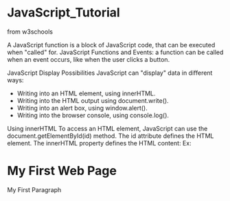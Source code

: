 # JavaScript_Tutorial
from w3schools

A JavaScript function is a block of JavaScript code, that can be executed when "called" for.
JavaScript Functions and Events: a function can be called when an event occurs, like when the user clicks a button.

JavaScript Display Possibilities
JavaScript can "display" data in different ways:
-	Writing into an HTML element, using innerHTML.
-	Writing into the HTML output using document.write().
-	Writing into an alert box, using window.alert().
-	Writing into the browser console, using console.log().


Using innerHTML
To access an HTML element, JavaScript can use the document.getElementById(id) method.
The id attribute defines the HTML element. The innerHTML property defines the HTML content:
Ex:
<!DOCTYPE html>
<html>
<body>

<h1>My First Web Page</h1>
<p>My First Paragraph</p>

<p id="demo"></p>

<script>
document.getElementById("demo").innerHTML = 5 + 6;
</script>

</body>
</html>


